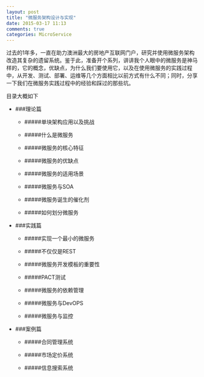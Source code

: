 ```yaml
---
layout: post
title: "微服务架构设计与实现"
date: 2015-03-17 11:13
comments: true
categories: MicroService
---
```


过去的1年多，一直在助力澳洲最大的房地产互联网门户，研究并使用微服务架构改造其复杂的遗留系统。鉴于此，准备开个系列，讲讲我个人眼中的微服务是神马样的，它的概念，优缺点，为什么我们要使用它，以及在使用微服务的实践过程中，从开发、测试、部署、运维等几个方面相比以前方式有什么不同；同时，分享一下我们在微服务实践过程中的经验和踩过的那些坑。

目录大概如下

- ###理论篇

  - #####单块架构应用以及挑战

  - #####什么是微服务

  - #####微服务的核心特征

  - #####微服务的优缺点

  - #####微服务的适用场景

  - #####微服务与SOA

  - #####微服务诞生的催化剂

  - #####如何划分微服务

- ###实践篇

  - #####实现一个最小的微服务

  - #####不仅仅是REST

  - #####微服务开发模板的重要性

  - #####PACT测试

  - #####微服务的依赖管理

  - #####微服务与DevOPS

  - #####微服务与监控

- ###案例篇

  - #####合同管理系统

  - #####市场定价系统

  - #####信息搜索系统



